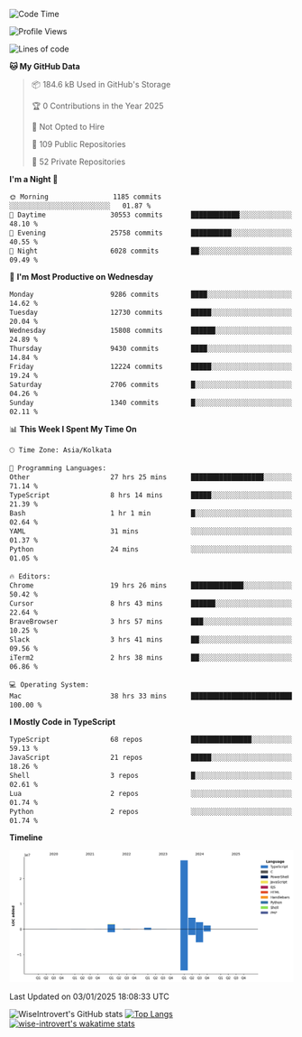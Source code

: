 <!--START_SECTION:waka-->
![Code Time](http://img.shields.io/badge/Code%20Time-2%2C066%20hrs%2022%20mins-blue)

![Profile Views](http://img.shields.io/badge/Profile%20Views-0-blue)

![Lines of code](https://img.shields.io/badge/From%20Hello%20World%20I%27ve%20Written-38.8%20million%20lines%20of%20code-blue)

**🐱 My GitHub Data** 

> 📦 184.6 kB Used in GitHub's Storage 
 > 
> 🏆 0 Contributions in the Year 2025
 > 
> 🚫 Not Opted to Hire
 > 
> 📜 109 Public Repositories 
 > 
> 🔑 52 Private Repositories 
 > 
**I'm a Night 🦉** 

```text
🌞 Morning                1185 commits        ░░░░░░░░░░░░░░░░░░░░░░░░░   01.87 % 
🌆 Daytime                30553 commits       ████████████░░░░░░░░░░░░░   48.10 % 
🌃 Evening                25758 commits       ██████████░░░░░░░░░░░░░░░   40.55 % 
🌙 Night                  6028 commits        ██░░░░░░░░░░░░░░░░░░░░░░░   09.49 % 
```
📅 **I'm Most Productive on Wednesday** 

```text
Monday                   9286 commits        ████░░░░░░░░░░░░░░░░░░░░░   14.62 % 
Tuesday                  12730 commits       █████░░░░░░░░░░░░░░░░░░░░   20.04 % 
Wednesday                15808 commits       ██████░░░░░░░░░░░░░░░░░░░   24.89 % 
Thursday                 9430 commits        ████░░░░░░░░░░░░░░░░░░░░░   14.84 % 
Friday                   12224 commits       █████░░░░░░░░░░░░░░░░░░░░   19.24 % 
Saturday                 2706 commits        █░░░░░░░░░░░░░░░░░░░░░░░░   04.26 % 
Sunday                   1340 commits        █░░░░░░░░░░░░░░░░░░░░░░░░   02.11 % 
```


📊 **This Week I Spent My Time On** 

```text
🕑︎ Time Zone: Asia/Kolkata

💬 Programming Languages: 
Other                    27 hrs 25 mins      ██████████████████░░░░░░░   71.14 % 
TypeScript               8 hrs 14 mins       █████░░░░░░░░░░░░░░░░░░░░   21.39 % 
Bash                     1 hr 1 min          █░░░░░░░░░░░░░░░░░░░░░░░░   02.64 % 
YAML                     31 mins             ░░░░░░░░░░░░░░░░░░░░░░░░░   01.37 % 
Python                   24 mins             ░░░░░░░░░░░░░░░░░░░░░░░░░   01.05 % 

🔥 Editors: 
Chrome                   19 hrs 26 mins      █████████████░░░░░░░░░░░░   50.42 % 
Cursor                   8 hrs 43 mins       ██████░░░░░░░░░░░░░░░░░░░   22.64 % 
BraveBrowser             3 hrs 57 mins       ███░░░░░░░░░░░░░░░░░░░░░░   10.25 % 
Slack                    3 hrs 41 mins       ██░░░░░░░░░░░░░░░░░░░░░░░   09.56 % 
iTerm2                   2 hrs 38 mins       ██░░░░░░░░░░░░░░░░░░░░░░░   06.86 % 

💻 Operating System: 
Mac                      38 hrs 33 mins      █████████████████████████   100.00 % 
```

**I Mostly Code in TypeScript** 

```text
TypeScript               68 repos            ███████████████░░░░░░░░░░   59.13 % 
JavaScript               21 repos            █████░░░░░░░░░░░░░░░░░░░░   18.26 % 
Shell                    3 repos             █░░░░░░░░░░░░░░░░░░░░░░░░   02.61 % 
Lua                      2 repos             ░░░░░░░░░░░░░░░░░░░░░░░░░   01.74 % 
Python                   2 repos             ░░░░░░░░░░░░░░░░░░░░░░░░░   01.74 % 
```



**Timeline**

![Lines of Code chart](https://raw.githubusercontent.com/wise-introvert/wise-introvert/master/assets/bar_graph.png)


 Last Updated on 03/01/2025 18:08:33 UTC
<!--END_SECTION:waka-->

![WiseIntrovert's GitHub stats](https://github-readme-stats.vercel.app/api?username=wise-introvert&count_private=true&show_icons=true)
[![Top Langs](https://github-readme-stats.vercel.app/api/top-langs/?username=wise-introvert&langs_count=10)](https://github.com/anuraghazra/github-readme-stats)
[![wise-introvert's wakatime stats](https://github-readme-stats.vercel.app/api/wakatime?username=wiseintrovert)](https://github.com/anuraghazra/github-readme-stats)
